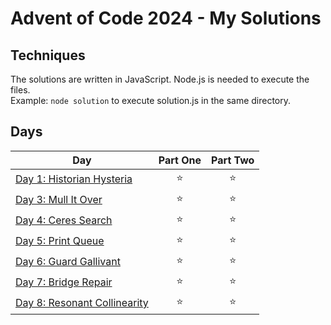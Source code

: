 # Advent of Code 2024 - My Solutions

## Techniques

The solutions are written in JavaScript. Node.js is needed to execute the files.  
Example: ```node solution``` to execute solution.js in the same directory.

## Days

| Day  | Part One | Part Two |
|---|:---:|:---:|
| [Day 1: Historian Hysteria](https://github.com/crookoo/adventofcode-2024/tree/main/day01)| ⭐ | ⭐ |
| [Day 3: Mull It Over](https://github.com/crookoo/adventofcode-2024/tree/main/day03)| ⭐ | ⭐ |
| [Day 4: Ceres Search](https://github.com/crookoo/adventofcode-2024/tree/main/day04)| ⭐ | ⭐ |
| [Day 5: Print Queue](https://github.com/crookoo/adventofcode-2024/tree/main/day05)| ⭐ | ⭐ |
| [Day 6: Guard Gallivant](https://github.com/crookoo/adventofcode-2024/tree/main/day06)| ⭐ | ⭐ |
| [Day 7: Bridge Repair](https://github.com/crookoo/adventofcode-2024/tree/main/day07)| ⭐ | ⭐ |
| [Day 8: Resonant Collinearity](https://github.com/crookoo/adventofcode-2024/tree/main/day08)| ⭐ | ⭐ |

